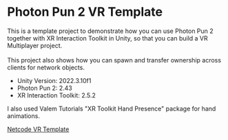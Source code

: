 # Photon Pun 2 VR Template

This is a template project to demonstrate how you can use Photon Pun 2 together with XR Interaction Toolkit in Unity, so that you can build a VR Multiplayer project.<br><br>
This project also shows how you can spawn and transfer ownership across clients for network objects.

- Unity Version: 2022.3.10f1
- Photon Pun 2: 2.43
- XR Interaction Toolkit: 2.5.2

I also used Valem Tutorials "XR Toolkit Hand Presence" package for hand animations.

<a href="https://github.com/ervacoban/NetcodeVRTemplate/" target="_blank">Netcode VR Template</a>
